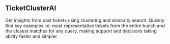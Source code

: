## TicketClusterAI

Get insights from past tickets using clustering and similarity search. Quickly find key examples i.e. most representative tickets from the entire bunch and the closest matches for any query, making support and decisions taking ability faster and simpler.
